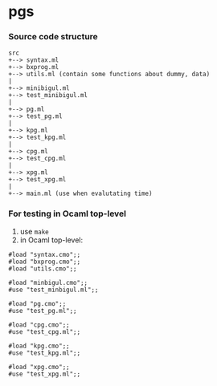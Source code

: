 # pgs

### Source code structure
```
src 
+--> syntax.ml
+--> bxprog.ml 
+--> utils.ml (contain some functions about dummy, data)
|
+--> minibigul.ml	
+--> test_minibigul.ml
|
+--> pg.ml	
+--> test_pg.ml
|
+--> kpg.ml	
+--> test_kpg.ml
|
+--> cpg.ml	
+--> test_cpg.ml
|
+--> xpg.ml	
+--> test_xpg.ml
|
+--> main.ml (use when evalutating time)

```



### For testing in Ocaml top-level
1. use ```make```
2. in Ocaml top-level:
```
#load "syntax.cmo";;
#load "bxprog.cmo";;
#load "utils.cmo";;

#load "minbigul.cmo";;
#use "test_minbigul.ml";;

#load "pg.cmo";;
#use "test_pg.ml";;

#load "cpg.cmo";;
#use "test_cpg.ml";;

#load "kpg.cmo";;
#use "test_kpg.ml";;

#load "xpg.cmo";;
#use "test_xpg.ml";;
```